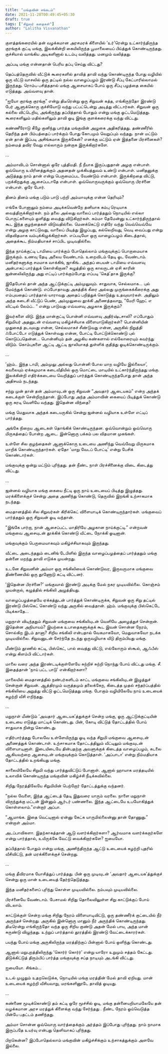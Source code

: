 ```yaml
---
title: "மங்குவின் சங்கடம்"
date: 2021-11-28T00:49:45+05:30
draft: true
tags: ["சிறுவர் கதைகள்"]
author: "Lalitha Visvanathan"
---
```


குளத்தங்கரையில் தன் வழக்கமான அரசமரக் கிளையில் ‘உர்’ரென்று உட்கார்ந்திருந்த குரங்குக் குட்டி மங்கு, இலக்கின்றி  கையிலிருந்த பூமாலையைப் பிய்த்துக் கொண்டிருந்தது.  குச்சியால் வாங்கிய அடிகளினால் உடம்பு வலித்தது. மனமும் வலித்தது.

அப்படி மங்கு என்னதான் பெரிய தப்பு செய்து விட்டது?

தெப்பத்தெருவில் வீட்டுக் கூரைகளில் தாவித் தாவி  வந்து கொண்டிருந்த போது வழியில் ஒரு வீட்டு வாசலில் ஒரு தட்டில் நல்ல வாழைப்பழம் இரண்டு சீப்பு கேட்பாரில்லாமல் இருந்தது.  ரொம்ப பசித்ததால் மங்கு ஆசையாகப் போய் ஒரு சீப்பு பழத்தை கையில் எடுத்தது. அவ்வளவு தான். 

“ஐயோ குரங்கு குரங்கு” என்று திடீரென்று ஒரு சிறுவன் கத்த, எங்கிருந்தோ இரண்டு பேர் ஆளுக்கொரு குச்சியோடு வந்து பட்பட்டென்று அடித்து விட்டார்கள். சிறுவன் ஒரு கல்லை விட்டெறிய, அங்கிருந்து தப்பித்தால் போதும் என்று மங்கு ஓட்டமெடுத்தது. கூரைகளிலும் மதில்களிலும் தாவி ஓடி இங்கு குளக்கரைக்கு வந்து விட்டது. 

கண்ணீரோடு கீழே குனிந்து பார்த்த மங்குவின் அழுகை அதிகரித்தது. தண்ணீரில் தெரிந்த தன் பிம்பத்தைப் பார்க்கும் போது கோபமும் வெறுப்பும் வந்தது. நான் மட்டும் ஏன் தான் இப்படி அசிங்கமாக இருக்கேன்? எனக்கு மட்டும் ஏன் இத்தனை பிரச்னைகள்? நம்மைத் தவிர வேறு எல்லாரும் நன்றாக இருக்கிறார்களே.

…

அம்மாவிடம் சொன்னால் ஒரே புத்திமதி. நீ நீயாக இருப்பதுதான் அழகு என்பாள். ஒவ்வொரு உயிரினத்துக்கும் அதனதன் முக்கியத்துவம் உண்டு என்பாள். மனிதனுக்கு அடுத்தது நாம் தான்  என்று பெருமைப்பட வேண்டும் என்பாள். இருக்கிறதை விட்டு, பறக்கிறதுக்கு ஆசைப்படாதே என்பாள்.  ஒவ்வொருவருக்கும் ஒவ்வொரு பிரச்னை என்பாள். ஒரே போர். 

தினம் தினம் மங்கு படும் பாடு பற்றி அம்மாவுக்கு என்ன தெரியும்?

எங்கே போனாலும் நம்மை அடிக்கவென்றே தனியாக கம்பு ரெடியாக வைத்திருக்கிறார்கள். நம் தலை அல்லது வாலைப் பார்த்ததும் நொடியில் எல்லா பொருட்களையும் ஒளித்து வைத்து விடுகிறார்கள். சும்மா தேமேன்னு உட்கார்ந்திருந்தால் கூட இந்த குழந்தைகள் விடுவதில்லை. மெனக்கெட்டு எதிரே வந்து வெவ்வெவ்வே என்று அழகு காட்டுவது, வாலைப் பிடித்து இழுப்பது, கல்லெறிவது, வெடி வைப்பது என்று விதவிதமாக வம்புக்கிழுக்கிறார்கள். எப்படியோ ஒரு வாழைப்பழம் கிடைத்தால், அதைக்கூட நிம்மதியாகச் சாப்பிட முடிவதில்லை. 



இந்த நாய்க்குட்டி டாமியை பார்க்கும் போதெல்லாம்  மங்குவுக்குப் பொறாமையாக இருக்கும். உணவு தேடி அலைய வேண்டாம். உறைவிடம் தேடி ஓட வேண்டாம். மனிதர்களுக்கு சமமாக வாக்கிங், ஜாகிங்.. அந்தப் பையன் டாமியை எவ்வளவு அன்பாகப் பார்த்துக் கொள்கிறான? கழுத்தில் ஒரு காலருடன் ஏசி காரின் ஜன்னலிலிருந்து அது எட்டிப் பார்க்கும்போது எப்படி ‘கெத்’தாக இருக்கு?

இதேபோல் தான் அந்த ஆட்டுக்குட்டி அம்முலுவும். சாதுவாக, செல்லமாக… புல் மேய்ந்துக் கொண்டு. எப்போதாவது அகத்திக் கீரை அல்லது முருங்கைக்கீரைக்கு அது எம்புவதைப் பார்த்தால் யாராவது அதைப் பறித்துக் கொடுத்து உதவுவார்கள். அதிலும் அந்த கடைசி வீட்டுப் பெண், அம்முலுவை தூக்கி அணைத்தவாறு, “மேரி ஹேட் எ லிட்டில் லேம்ப்.. “ என்று பாடுவது எவ்வளவு அழகாக இருக்கும்?

இவர்களை விடு. இந்த மான்குட்டி பொன்னி எவ்வளவு அதிர்ஷ்டசாலி? எப்போதும் சிறுமியர் அதனுடன் எவ்வளவு மகிழ்ச்சியாக விளையாடுகிறார்கள்? பொன்னியின் முதுகைத் தடவுவது என்ன, செல்லமாகச் சீண்டுவது என்ன, அருகில் நிறுத்தி ஃபோட்டோ எடுத்துக் கொள்வது என்ன, போட்டி போட்டுக்கொண்டு புல் கொடுப்பதென்ன… பொன்னியும் தன் அழகிய கண்களால் எல்லோரையும் கவர்ந்து விடும். கொம்புகளை ஆட்டி ஆட்டி ஜாலியாகத் துள்ளிக் குதித்து ஓடிக்கொண்டிருக்கும்.

…


‘ஹ்ம்.. இந்த டாமி, அம்முலு அல்லது பொன்னி போல மாற வழியே இல்லையா’, கவலையும் ஏக்கமுமாக கடைவீதியில் ஒரு மொட்டை மாடியில் உட்கார்ந்திருந்தது மங்கு. இலக்கின்றி எதிர்க்கடையை வெறித்துப் பார்த்துக் கொண்டிருந்தபோது தான் அந்த அதிசயம் நடந்தது.

சற்று முன் தான் தன் அம்மாவுடன் ஒரு சிறுவன் “அவதார் ஆடையகம்” என்ற அந்தக் கடைக்குள் சென்றிருந்தான். இப்போது அந்த அம்மாவின் கையைப் பிடித்துக் கொண்டு ஒரு கரடி வெளியே வந்தது. இதென்ன விந்தை?

மங்கு மெதுவாக அந்தக் கடையருகில் சென்று ஜன்னல் வழியாக உள்ளே எட்டிப் பார்த்தது. 

அங்கே நிறைய ஆடைகள் தொங்கிக் கொண்டிருந்தன. ஒவ்வொன்றும் ஒவ்வொரு மிருகத்தைப் போன்ற ஆடை. இன்னொரு பக்கம் பல விதமான முகங்கள்.

உள்ளே சில குழந்தைகள் ஆளுக்கொரு உடையை அணிந்து வெவ்வேறு மிருகமாக மாறிக் கொண்டிருந்தார்கள். ஏதோ ‘மாறு வேடப் போட்டி’ என்று பேசிக் கொண்டார்கள்.

மங்குவுக்கு ஒன்று மட்டும் புரிந்தது. தன் நீண்ட நாள் பிரச்சினைக்கு விடை கிடைத்து விட்டது.



…


ஜன்னல் வழியாக மங்கு கையை நீட்டி ஒரு நாய் உடையைப் பிடித்து இழுத்தது. மரக்கிளைக்குச் சென்று அதை அணிந்து கொண்டு, தெருவில் இறங்கி உற்சாகமாக நடந்தது. 

மைதானத்தில் சில சிறுவர்கள் கிரிக்கெட் விளையாடிக் கொண்டிருந்தார்கள். மங்குவைப் பார்த்ததும் ஒரு சிறுவன் ஓடி வந்தான்.

“இங்கே பார்றா, நான் ஆசைப்பட்ட மாதிரியே அழகான நாய்க்குட்டி.” என்றவன் மங்குவை ஆசையுடன் தூக்கிக் கொண்டு வீட்டை நோக்கி ஓடினான். 

மங்குவுக்கும் பெருமையாகவும் மகிழ்ச்சியாகவும் இருந்தது.

வீட்டை அடைந்ததும் டைனிங் டேபிளில் இருந்த வாழைப்பழத்தைப் பார்த்ததும் மங்கு தன்னை மறந்து தாவி எடுக்க  முயன்றது. 

உடனே சிறுவனின் அம்மா ஒரு சங்கிலியைக் கொண்டுவர, இருவருமாக மங்குவை திண்ணையில் ஒரு தூணோடு கட்டி விட்டனர். 

‘இதென்ன பிரச்னை?’ மங்குவால் இரண்டு அடிக்கு மேல் நகர முடியவில்லை. கொஞ்சம் முயன்றால், கழுத்தில் சங்கிலி அழுத்தியது. 

வாழைப்பழத்தையே ஏக்கத்துடன் பார்த்துக் கொண்டிருக்க, சிறுவன் ஒரு சிறு தட்டில் இரண்டு பிஸ்கெட் கொண்டு வந்து  அருகில் வைத்தான். ஹ்ம். மங்குவுக்கு பிஸ்கெட்டே பிடிக்காதே…

மறுநாள் விடிந்ததும் சிறுவன் மங்குவை சங்கிலியுடன் வெளியே அழைத்துச் சென்றான். இதென்ன அநியாயம்? இயற்கை உபாதைகளுக்குக் கூட இவன் சொன்ன நேரம், சொல்கிற இடம் தானா? சிறிய சங்கிலி என்பதால் வேகமாகவோ, மெதுவாகவோ நடக்க முடியவில்லை. சிறுவனுடன் சேர்ந்தே நடந்து ஒருவழியாக வீடு திரும்பியது மங்கு.

மீண்டும் தூணில் கட்டி, பிஸ்கெட், பால் வைத்து விட்டு, எல்லோரும் ஸ்கூல், ஆஃபீஸ் என்று கிளம்பி விட்டார்கள். 

மாலை வரை அந்த இரண்டடிக்குள்ளேயே சுற்றிச் சுற்றி நொந்து போய் விட்டது மங்கு. சீ. இதைத்தான் ‘நாய் பட்ட பாடு’ என்கிறார்களா?

மாலையில் மைதானத்தில் நண்பர்களிடம் காட்ட மங்குவை சங்கிலியுடன் இழுத்துச் சென்றான் சிறுவன். ஆத்திரமும் வருத்தமும் தலைக்கேற, கிடைத்த முதல் சந்தர்ப்பத்தில் சங்கிலியை அறுத்து விட்டு ஓட்டமெடுத்தது மங்கு. போகும் வழியிலேயே நாய் உடையைக் கழற்றி வீசி எறிந்தது.

…

மறுநாள் மீண்டும் ‘அவதார் ஆடையக’த்துக்குச் சென்ற மங்கு, ஓரு ஆட்டுக்குட்டியின் உடையை எடுத்து மாட்டிக் கொண்டது. பின், கோடி விட்டுத் தோட்டத்தில் போய் சாதுவாக நின்று கொண்டது.

எதிர்பார்த்தது போலவே உள்ளேயிருந்து ஓடி வந்த சிறுமி மங்குவை ஆசையுடன் அணைத்துக் கொண்டாள். உற்சாகமாக தோட்டத்திலும் வீட்டிலும் மங்குவுடன்  விளையாடினாள். இடையிடையே தின்பதற்கு அவளுக்குக் கிடைத்த வாழைப்பழம், கடலை ஆகியவற்றை ஆசையுடன் மங்குவுக்கும் கொடுத்தாள். ‘அப்பாடா’ என்று நிம்மதியாக தோட்டத்தில் உறங்கியது மங்கு. 

காலையிலேயே சிறுமி வந்து பார்த்துவிட்டுப் போனாள். ஆனால் ஹாயாக மரத்தடியில் உலாவிக் கொண்டிருந்த மங்குவின் மகிழ்ச்சி நீடிக்கவில்லை. 

சிறிது நேரத்திலேயே சிறுமியின் பெற்றோர் தோட்டத்துக்கு வந்தனர். 

“நல்ல வேளை, இந்த ஆட்டைத் தேடி இதுவரை யாரும் வரலை. நாளை மறுநாள் விருந்துக்கு மட்டன் இன்னும் ஆர்டர் பண்ணலை. இந்த ஆட்டையே உபயோகித்துக் கொள்ளலாம்.”என்றார் அப்பா.

“ஆமாங்க. இதை வெட்டினால் ஏன்னு கேட்க யாருமில்லைன்னு தான் தோணுது.” என்றாள் அம்மா.

அடப்பாவிகளா. இதற்காகத்தான் ஆடு வளர்க்கிறார்களா? ஆர்வமாக வளர்க்கறார்களே என்று பார்த்தால், உயிருக்கே வேட்டு வைக்கிறார்களே? ஐயையோ.

தப்பித்தால் போதும் என்று மங்கு, அணிந்திருந்த  ஆட்டு உடையைக் கழற்றி புதரில் வீசிவிட்டு, தன் மரக்கிளைக்குச் சென்றது.

…

மங்கு தீவிரமாக யோசித்துப் பார்த்தது. பின் ஒரு முடிவுடன் ‘அவதார் ஆடையக’த்துக்குச் சென்று ஒரு மான் உடையைத் தேர்ந்தெடுத்தது. 

இந்த மனிதர்களைப் புரிந்து கொள்ள முடியவில்லை. நம்பவும் முடியவில்லை. 

பிரச்னையே வேண்டாம். பேசாமல் சிறிது தொலைவிலுள்ள சிறு காட்டுக்குப் போய் விடலாம். 

காட்டுக்குள் சென்ற மங்கு சிறிது நேரம் விளையாடிவிட்டு, ஒரு தண்ணீர்க் குட்டையில் நீர் அருந்தச் சென்றது. அருகில் இன்னொரு மானும் நீர் அருந்திக் கொண்டிருந்தது. திடீரென்று எங்கிருந்தோ வந்த ஒரு சிறிய குண்டு அதன் மேல் பாய, அந்த மான் சுருண்டு விழுந்தது. உற்றுப் பார்த்தால் தூரத்தில் இரண்டு வேட்டைக்காரர்கள். 

பயந்து போய் மங்கு அருகிலிருந்த மரத்திற்குப் பின்னால் போய் ஒளிந்து கொண்டது. 

ஆனால் மறுபுறத்திலிருந்து ‘கொர்ர் கொர்ர்’ என்று யாரோ  உறுமும் சத்தம் கேட்டது. திடுக்கிட்டுத் திரும்பிப் பார்த்த மங்குவுக்கு சப்த நாடியும் அடங்கி விட்டது.

ஐயையோ. சிங்கம்…

உடல் முழுதும் உதறலெடுக்க, நொடியில் மங்கு மரத்தின் மேல் தாவி ஏறியது. மான் உடையைக் கழற்றி வீசியவாறு, மரங்களினூடே தாவித் ஓடியது.



… 

கண்ணை மூடிக்கொண்டு தம் கட்டி ஒரே மூச்சில் ஓடி, மங்கு தன்னையறியாமலேயே தன் வழக்கமான அரச மரத்துக் கிளைக்கு வந்து சேர்ந்தது . நீண்ட நேரம் ஓய்வெடுத்த பின்பே பதட்டம் தணிந்தது. 

அம்மா சொன்ன ஒவ்வொரு வார்த்தைக்கும் அர்த்தம் இப்போது புரிந்தது. நாம் நாமாக இருப்பதே உயர்வு என்பது தெளிவாகப் புரிந்தது.

பிறகென்ன? இப்போதெல்லாம் மங்குவின் மகிழ்ச்சிக்கும் உற்சாகத்துக்கும் அளவே இல்லை.